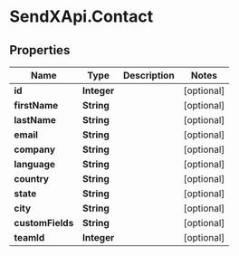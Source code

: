 # SendXApi.Contact

## Properties
Name | Type | Description | Notes
------------ | ------------- | ------------- | -------------
**id** | **Integer** |  | [optional] 
**firstName** | **String** |  | [optional] 
**lastName** | **String** |  | [optional] 
**email** | **String** |  | [optional] 
**company** | **String** |  | [optional] 
**language** | **String** |  | [optional] 
**country** | **String** |  | [optional] 
**state** | **String** |  | [optional] 
**city** | **String** |  | [optional] 
**customFields** | **String** |  | [optional] 
**teamId** | **Integer** |  | [optional] 


